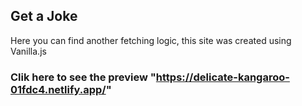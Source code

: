 ## Get a Joke
Here you can find another fetching logic, this site was created using Vanilla.js
### Clik here to see the preview "https://delicate-kangaroo-01fdc4.netlify.app/"
